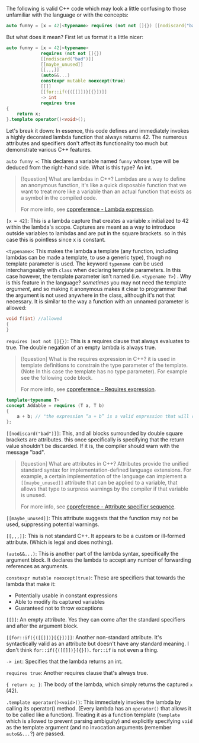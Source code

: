 The following is valid C++ code which may look a little confusing to those unfamiliar with the language or with the concepts:

```cpp
auto funny = [x = 42]<typename> requires (not not []{}) [[nodiscard("bad")]] [[maybe_unused]] [[,,,]] (auto&&...) constexpr mutable noexcept(true) [[]] [[for::if({([[]])}[{}])]] -> int requires true { return x; }.template operator()<void>();
```

But what does it mean? First let us format it a little nicer:

```cpp
auto funny = [x = 42]<typename>
             requires (not not []{})
             [[nodiscard("bad")]]
             [[maybe_unused]]
             [[,,,]]
             (auto&&...)
             constexpr mutable noexcept(true)
             [[]]
             [[for::if({([[]])}[{}])]]
             -> int
             requires true
{
	return x;
}.template operator()<void>();
```

Let's break it down:
In essence, this code defines and immediately invokes a highly decorated lambda function that always returns 42. The numerous attributes and specifiers don't affect its functionality too much but demonstrate various C++ features.

`auto funny =`: This declares a variable named `funny` whose type will be deduced from the right-hand side. What is this type? An int. 

> [!question] What are lambdas in C++?
> Lambdas are a way to define an anonymous function, it's like a quick disposable function that we want to treat more like a variable than an actual function that exists as a symbol in the compiled code.
> 
>  For more info, see [cppreference - Lambda expression](https://en.cppreference.com/w/cpp/language/lambda).

`[x = 42]`: This is a lambda capture that creates a variable `x` initialized to 42 within the lambda's scope. Captures are meant as a way to introduce outside variables to lambdas and are put in the square brackets. so in this case this is pointless since x is constant. 

`<typename>`: This makes the lambda a template (any function, including lambdas can be made a template, to use a generic type), though no template parameter is used. The keyword `typename `can be used interchangeably with `class` when declaring template parameters. In this case however, the template parameter isn't named (i.e. `<typename T>`) . Why is this feature in the language? _sometimes_ you may not need the template _argument_, and so making it anonymous makes it clear to programmer that the argument is not used anywhere in the class, although it's not that necessary. It is similar to the way a function with an unnamed parameter is allowed:

```cpp
void f(int) //allowed
{
}
```

`requires (not not []{})`: This is a requires clause that always evaluates to true. The double negation of an empty lambda is always true. 

> [!question] What is the requires expression in C++?
> it is used in template definitions to constrain the type parameter of the template. (Note In this case the template has no type parameter).  For example see the following code block.
> 
> For more info, see [cppreference - Requires expression](https://en.cppreference.com/w/cpp/language/attributes).

```cpp
template<typename T>
concept Addable = requires (T a, T b)
{
    a + b; // "the expression “a + b” is a valid expression that will compile"
};
```

`[[nodiscard("bad")]]`: This, and all blocks surrounded by double square brackets are attributes. this once specifically is specifying that the return value shouldn't be discarded. If it is, the compiler should warn with the message "bad".

> [!question] What are attributes in C++?
> Attributes provide the unified standard syntax for implementation-defined language extensions. For example, a certain implementation of the language can implement a `[[maybe_unused]]` attribute that can be applied to a variable, that allows that type to surpress warnings by the compiler if that variable is unused. 
> 
> For more info, see [cppreference - Attribute specifier sequence](https://en.cppreference.com/w/cpp/language/attributes).

`[[maybe_unused]]`: This attribute suggests that the function may not be used, suppressing potential warnings.

`[[,,,]]`: This is not standard C++. It appears to be a custom or ill-formed attribute. (Which is legal and does nothing).

`(auto&&...)`: This is another part of the lambda syntax, specifically the argument block. It declares the lambda to accept any number of forwarding references as arguments.

`constexpr mutable noexcept(true)`: These are specifiers that towards the lambda that make it:
- Potentially usable in constant expressions
- Able to modify its captured variables
- Guaranteed not to throw exceptions

`[[]]`: An empty attribute. Yes they can come after the standard specifiers and after the argument block.

`[[for::if({([[]])}[{}])]]`: Another non-standard attribute. It's syntactically valid as an attribute but doesn't have any standard meaning. I don't think `for::if({([[]])}[{}])`. `for::if` is not even a thing.

`-> int`: Specifies that the lambda returns an int.

`requires true`: Another requires clause that's always true.

`{ return x; }`: The body of the lambda, which simply returns the captured `x` (42).

`.template operator()<void>()`: This immediately invokes the lambda by calling its operator() method. (Every lambda has an `operator()` that allows it to be called like a function). Treating it as a function template (`template` which is allowed to prevent parsing ambiguity) and explicitly specifying `void` as the template argument (and no invocation arguments (remember `auto&&...`?) are passed. 

